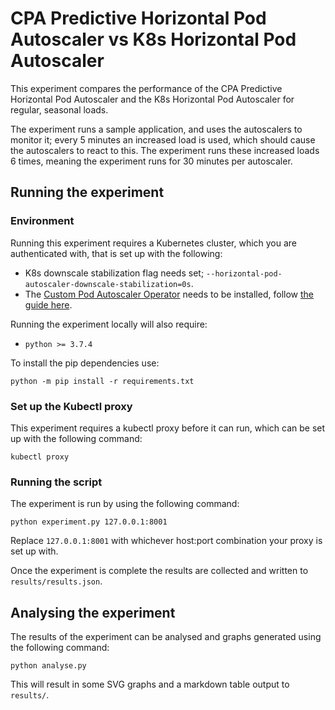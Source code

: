 # CPA Predictive Horizontal Pod Autoscaler vs K8s Horizontal Pod Autoscaler

This experiment compares the performance of the CPA Predictive Horizontal Pod Autoscaler and the K8s Horizontal Pod Autoscaler for regular, seasonal loads.  

The experiment runs a sample application, and uses the autoscalers to monitor it; every 5 minutes an increased load is used, which should cause the autoscalers to react to this. The experiment runs these increased loads 6 times, meaning the experiment runs for 30 minutes per autoscaler.  

## Running the experiment

### Environment

Running this experiment requires a Kubernetes cluster, which you are authenticated with, that is set up with the following:

* K8s downscale stabilization flag needs set; `--horizontal-pod-autoscaler-downscale-stabilization=0s`.
* The [Custom Pod Autoscaler Operator](https://github.com/jthomperoo/custom-pod-autoscaler-operator) needs to be installed, follow [the guide here](https://github.com/jthomperoo/custom-pod-autoscaler-operator/blob/master/INSTALL.md).

Running the experiment locally will also require:

* `python >= 3.7.4`

To install the pip dependencies use:

```
python -m pip install -r requirements.txt
```

### Set up the Kubectl proxy

This experiment requires a kubectl proxy before it can run, which can be set up
with the following command:

```
kubectl proxy
```

### Running the script

The experiment is run by using the following command:

```
python experiment.py 127.0.0.1:8001
```

Replace `127.0.0.1:8001` with whichever host:port combination your proxy is set
up with.

Once the experiment is complete the results are collected and written to `results/results.json`.

## Analysing the experiment

The results of the experiment can be analysed and graphs generated using the following command:

```
python analyse.py
```

This will result in some SVG graphs and a markdown table output to `results/`.
